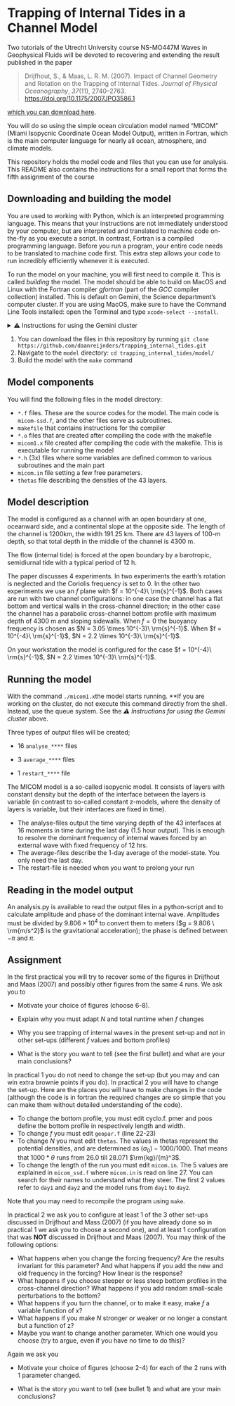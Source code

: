 # Trapping of Internal Tides in a Channel Model

Two tutorials of the Utrecht University course NS-MO447M Waves in Geophysical Fluids will be devoted to recovering and extending the result published in the paper

> Drijfhout, S., & Maas, L. R. M. (2007). Impact of Channel Geometry and Rotation on the Trapping of Internal Tides. *Journal of Physical Oceanography*, *37*(11), 2740–2763. https://doi.org/10.1175/2007JPO3586.1

[which you can download here](https://webspace.science.uu.nl/~maas0131/files/drijfhoutmaas07jpo%5bsmallpdf.com%5d.pdf).

You will do so using the simple ocean circulation model named “MICOM” (Miami Isopycnic Coordinate Ocean Model Output), written in Fortran, which is the main computer language for nearly all ocean, atmosphere, and climate models.

This repository holds the model code and files that you can use for analysis. This README also contains the instructions for a small report that forms the fifth assignment of the course

##  Downloading and building the model

You are used to working with Python, which is an interpreted programming language. This means that your instructions are not immediately understood by your computer, but are interpreted and translated to machine code on-the-fly as you execute a script. In contrast, Fortran is a compiled programming language. Before you run a program, your entire code needs to be translated to machine code first. This extra step allows your code to run incredibly efficiently whenever it is executed.

To run the model on your machine, you will first need to compile it. This is called *building* the model. The model should be able to build on MacOS and Linux with the Fortran compiler *gfortran* (part of the *GCC* compiler collection) installed. This is default on Gemini, the Science department’s computer cluster. If you are using MacOS, make sure to have the Command Line Tools installed: open the Terminal and type `xcode-select --install`.

<details>
  <summary>⚠️ Instructions for using the Gemini cluster</summary>
  
  ### Logging in
  1. Open a Terminal
  2. Connect to the Gemini cluster by typing `ssh 1234567@gemini.science.uu.nl` using your Solis-ID in place of the 1234567
  3. Type your Solis-ID password
  4. You're in! Your home directory is /nethome/1234567. It has a quotum of 2GB. For temporarily storing large amounts of data, create a scratch folder on the scratch disk: `mkdir /scratch/1234567`.

  ### Executing commands
  Now you can execute shell commands as usual. Note that Gemini is a cluster, which means that you are sharing resources with other users. When executing small jobs (e.g. copying files, running small scripts, building the model), you can do so as usual. **However, when running larger jubs such as running the model, you should make use of the queueing system.** This way, you're getting adequate computational resources for your _job_, and by using a queue, you won't be hogging resources from other users. 

  ### Submitting a job
  1. To tell the queueing system what your _job_ is comprised of, you should first create a job script, e.g. `my_job.sh`. The `sh` command indicates that this is a shell script. An exmaple shell script looks as follows
  ```bash
  #/bin/bash

  # SGE: the job name
  #$ -N wgf_model
  # SGE: this flag exports all active environment variables to the job
  #$ -V
  # SGE: time limit and queue. Don't change this
  #$ -l h_rt=24:00:00 
  #$ -q all.q
  # SGE: your Email here, for job notification
  #$ -M my.student.email@uu.nl
  # SGE: when do you want to be notified (b : begin, e : end, s : error)?
  #$ -m e 
  #$ -m s
  # SGE: ouput in the current working dir
  #$ -wd /scratch/1234567/wgf_model/

  # Navigate to the right directory and run the model
  cd /scratch/1234567/wgf_model/
  ./micom1.x
  
  ```
  Note that each computational node has its own `/scratch/`-disk. This means you may have to copy files between nodes. The default node is `science-bs35`. The other node for regular, scheduled jobs is `science-bs37`. You can switch to this node by typing `ssh science-bs37`, and exit it again by typing `exit`.

  2. Submit the job using `qsub /path/to/my_job.sh`
  3. You can inspect the job status using `qstat`
  4. If you need to delete the job, check the id using `qstat` and use `qdel 123` with 123 being the job id.

  ### Running Jupyterlab on the cluster
  You can use Jupyter Lab on the cluster. This allows you to easily analyze the model output. 
  1. To do so, you must first load _Conda_: `module load miniconda/3`. You may need to open another `bash`-shell: type `bash`. You can tell that Conda is loaded when `(base)` is being shown in front of the interpreter.
  2. Start Jupyter: `jupyter lab --no-browser`
  3. Take note of the jupyter portnumber that has been assigned (the four digits in the X's in http://127.0.0.1:XXXX) and the token (the long string after token=).
  4. Open a new terminal window or tab on your local computer. In this terminal we set up an SSH tunnels.
  5. Pick a random number YYYY between 8000 and 9000. This will be our SSH port number for the tunnel. Try another number if something fails.
  6. On your local machine, type `ssh -A -L YYYY:localhost:XXXX 1234567@gemini.science.uu.nl`
  7. Open a browser on your local computer and go to `localhost:YYYY`, where `YYYY` is your chosen portnumber. When asked for a password/token, use the one that you noted in step 2.

More info can be found here: https://github.com/OceanParcels/UtrechtTeam/wiki/How-to-run-parcels-on-lorenz,-gemini-and-cartesius#gemini

</details>




1. You can download the files in this repository by running `git clone https://github.com/daanreijnders/trapping_internal_tides.git`
1. Navigate to the `model` directory: `cd trapping_internal_tides/model/`
1. Build the model with the `make` command



## Model components

You will find the following files in the model directory:

- `*.f` files. These are the source codes for the model. The main code is `micom-ssd.f`, and the other files serve as subroutines.
- `makefile` that contains instructions for the compiler
- `*.o` files that are created after compiling the code with the makefile
- `micom1.x` file created after compiling the code with the makefile. This is executable for running the model
- `*.h` (3x) files where some variables are defined common to various subroutines and the main part
- `micom.in` file setting a few free parameters.
- `thetas` file describing the densities of the 43 layers.



## Model description

The model is configured as a channel with an open boundary at one, oceanward side, and a continental slope at the opposite side. The length of the channel is 1200km, the width 191.25 km. There are 43 layers of 100-m depth, so that total depth in the middle of the channel is 4300 m. 

The flow (internal tide) is forced at the open boundary by a barotropic, semidiurnal tide with a typical period of 12 h. 

The paper discusses 4 experiments. In two experiments the earth’s rotation is neglected and the Coriolis frequency is set to 0. In the other two experiments we use an $f$ plane with $f = 10^{-4}\ \rm{s}^{-1}$. Both cases are run with two channel configurations: in one case the channel has a flat bottom and vertical walls in the cross-channel direction; in the other case the channel has a parabolic cross-channel bottom profile with maximum depth of 4300 m and sloping sidewalls. When $f=0$ the buoyancy frequency is chosen as $N = 3.05 \times 10^{-3}\ \rm{s}^{-1}$. When $f = 10^{-4}\ \rm{s}^{-1}$, $N = 2.2 \times 10^{-3}\ \rm{s}^{-1}$. 

On your workstation the model is configured for the case $f = 10^{-4}\ \rm{s}^{-1}$, $N = 2.2 \times 10^{-3}\ \rm{s}^{-1}$. 

## Running the model

With the command `./micom1.x`the model starts running. **If you are working on the cluster, do not execute this command directly from the shell. Instead, use the queue system. See the *⚠️ Instructions for using the Gemini cluster* above.

Three types of output files will be created;

- 16 `analyse_****` files

- 3 `average_****` files

- 1 `restart_****` file

 The MICOM model is a so-called isopycnic model. It consists of layers with constant density but the depth of the interface between the layers is variable (in contrast to so-called constant z-models, where the density of layers is variable, but their interfaces are fixed in time).

- The analyse-files output the time varying depth of the 43 interfaces at 16 moments in time during the last day (1.5 hour output). This is enough to resolve the dominant frequency of internal waves forced by an external wave with fixed frequency of 12 hrs.
- The average-files describe the 1-day average of the model-state. You only need the last day.
- The restart-file is needed when you want to prolong your run



## Reading in the model output

An analysis.py is available to read the output files in a python-script and to calculate amplitude and phase of the dominant internal wave. Amplitudes must be divided by $9.806\times10^4$ to convert them to meters ($g = 9.806 \ \rm{m/s^2}$ is the gravitational acceleration); the phase is defined between $-\pi$ and $\pi$.



## Assignment

In the first practical you will try to recover some of the figures in Drijfhout and Maas (2007) and possibly other figures from the same 4 runs. We ask you to

- Motivate your choice of figures (choose 6-8).

- Explain why you must adapt $N$ and total runtime when $f$ changes
- Why you see trapping of internal waves in the present set-up and not in other set-ups (different $f$ values and bottom profiles)
- What is the story you want to tell (see the first bullet) and what are your main conclusions?

 In practical 1 you do not need to change the set-up (but you may and can win extra brownie points if you do). In practical 2 you will have to change the set-up. Here are the places you will have to make changes in the code (although the code is in fortran the required changes are so simple that you can make them without detailed understanding of the code).

- To change the bottom profile, you must edit cyclo.f. pmer and poos define the bottom profile in respectively length and width.
- To change $f$ you must edit `geopar.f` (line 22-23)
- To change $N$ you must edit `thetas`. The values in thetas represent the potential densities, and are determined as $(\sigma_0)-1000/1000$. That means that $1000*\theta$ runs from 26.0 till 28.071 $\rm{kg}/{m}^3$. 
- To change the length of the run you must edit `micom.in`. The 5 values are explained in `micom_ssd.f` where `micom.in` is read on line 27. You can search for their names to understand what they steer. The first 2 values refer to `day1` and `day2` and the model runs from `day1` to `day2`.

Note that you may need to recompile the program using `make`.

In practical 2 we ask you to configure at least 1 of the 3 other set-ups discussed in Drijfhout and Mass (2007) (if you have already done so in practical 1 we ask you to choose a second one), and at least 1 configuration that was **NOT** discussed in Drijfhout and Maas (2007). You may think of the following options: 

- What happens when you change the forcing frequency? Are the results invariant for this parameter? And what happens if you add the new and old frequency in the forcing? How linear is the response?
- What happens if you choose steeper or less steep bottom profiles in the cross-channel direction? What happens if you add random small-scale perturbations to the bottom?
- What happens if you turn the channel, or to make it easy, make $f$ a variable function of x?
- What happens if you make $N$ stronger or weaker or no longer a constant but a function of z?
- Maybe you want to change another parameter. Which one would you choose (try to argue, even if you have no time to do this)?

Again we ask you 

- Motivate your choice of figures (choose 2-4) for each of the 2 runs with 1 parameter changed.

- What is the story you want to tell (see bullet 1) and what are your main conclusions?